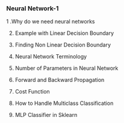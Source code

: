 ### Neural Network-1 ###

1 .Why do we need neural networks

2. Example with Linear Decision Boundary

3. Finding Non Linear Decision Boundary

4. Neural Network Terminology

5. Number of Parameters in Neural Network

6. Forward and Backward Propagation

7. Cost Function

8. How to Handle Multiclass Classification

9. MLP Classifier in Sklearn

